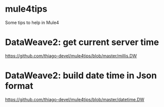 # mule4tips
Some tips to help in Mule4

# DataWeave2: get current server time
https://github.com/thiago-devel/mule4tips/blob/master/millis.DW

# DataWeave2: build date time in Json format
https://github.com/thiago-devel/mule4tips/blob/master/datetime.DW

